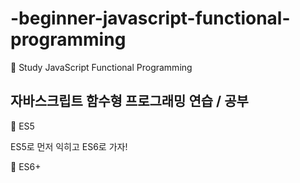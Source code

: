 # -beginner-javascript-functional-programming
:beginner: Study JavaScript Functional Programming 

## 자바스크립트 함수형 프로그래밍 연습 / 공부
:beginner: ES5

ES5로 먼저 익히고 ES6로 가자!

:beginner: ES6+

